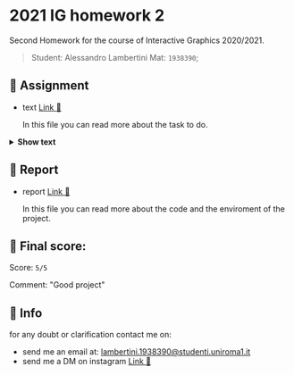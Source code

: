 # 2021 IG homework 2

Second Homework for the course of Interactive Graphics 2020/2021.

>Student: Alessandro Lambertini Mat: `1938390`;

## 📝 Assignment

-   text [Link 🔗](./Homework2.pdf)

    In this file you can read more about the task to do.

<details><summary><b>Show text</b></summary>

2021 Homework 2
Online Tuesday May 11th, 2021
Deadline: Sunday June 6th, 2021 (11.59pm, Rome time zone)

Tasks to do
The homework must be completed alone. Each student should do its own homework and NO CODE SHARING IS ALLOWED. Submissions will be checked for plagiarism and suspicious ones will be rejected and reported. You cannot use code taken from the web, the only code you are allowed to use in your submission is the initial code provided with the assignment and the code of the book. You can, however, access all the documentation you want (including the WebGL and GLSL official documents on https://www.khronos.org/). 

To complete the assignment you need to use GitHub Classroom. Start by creating your own repository in the GitHub Classroom of the course by clicking on this link https://classroom.github.com/a/BLgdgCnC.  The assignment material includes this PDF file and two directories, Homework2 (containing the files homework2.html and homework2.js) and Common (containing the files MVnew.js and initShaders.js). You need only to modify the two files (homework2.html and homework2.js) and add a short documentation in PDF format (more details at the end of this file). Please do not change the names of the files, you only need to modify their content.

You need to remove the control sliders and modify the files, so to obtain the following effects:

1.	Create a hierarchical model of a (simplified) sheep https://en.wikipedia.org/wiki/Sheep, composed of the following parts;
a.	body 
b.	4 legs, each one composed of 2 independent components (upper and lower leg)
c.	head
d.	tail
All components are cubes, use the cube function present in the file. The sheep has a white/light grey color.

2.	Add a surface on which you position the sheep that corresponds to a grass field. Attach to it a texture (color, bump or both) to give the appearance of a grass field.

3.	Load or generate at least two more textures. A color texture to be attached to the front face of the head and a bump texture to be applied to the sides of the body to give the “wool effect”.

4.	Create a (very simplified) model of a fence and position it on the surface and near the sheep.

5.	Add a button that starts an animation of the sheep so that, starting from an initial position where it is in a walking mode, it walks on the surface towards the fence by moving (alternatively back and forth) the legs, then jumps over the fence and lands on the surface on the other side of the fence. 

6.	Allow the user to move the camera before and during the animation.

Describe your solution in a short document (2-3) describing your solution, the document should include a brief description of the techniques used, the advantages and disadvantages of the proposed solution, the features of your solution.

How to submit the homework
All files MUST be uploaded to the GitHub Classroom of this assignment, including the documentation.  DO NOT ACTIVATE GITHUB PAGES

Don’t post solutions on Google Classroom. Use Google Classroom only for questions and clarifications. Do not ask for clarifications or comments by email, use only Google Classroom

</details>

## 📜 Report

-   report [Link 🔗](./AlessandroLambertini1938390.pdf)

    In this file you can read more about the code and the enviroment of the project.

## 💯 Final score:

Score: `5/5`

Comment: "Good project"

## 🙋 Info

for any doubt or clarification contact me on:

-   send me an email at: lambertini.1938390@studenti.uniroma1.it
-   send me a DM on instagram [Link 🔗](https://www.instagram.com/lambertinialessandro/)
